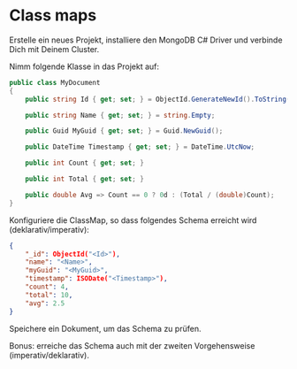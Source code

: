 # Class maps

Erstelle ein neues Projekt, installiere den MongoDB C# Driver und verbinde Dich mit Deinem Cluster. 

Nimm folgende Klasse in das Projekt auf: 

```csharp
public class MyDocument 
{
    public string Id { get; set; } = ObjectId.GenerateNewId().ToString();

    public string Name { get; set; } = string.Empty;

    public Guid MyGuid { get; set; } = Guid.NewGuid();

    public DateTime Timestamp { get; set; } = DateTime.UtcNow;

    public int Count { get; set; }

    public int Total { get; set; }

    public double Avg => Count == 0 ? 0d : (Total / (double)Count);
}
```

Konfiguriere die ClassMap, so dass folgendes Schema erreicht wird (deklarativ/imperativ): 

```JSON
{
    "_id": ObjectId("<Id>"),
    "name": "<Name>", 
    "myGuid": "<MyGuid>", 
    "timestamp": ISODate("<Timestamp>"),
    "count": 4, 
    "total": 10,
    "avg": 2.5
}
```

Speichere ein Dokument, um das Schema zu prüfen.

Bonus: erreiche das Schema auch mit der zweiten Vorgehensweise (imperativ/deklarativ).